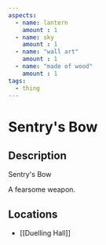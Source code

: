 ```yaml
---
aspects: 
  - name: lantern
    amount : 1
  - name: sky
    amount : 1
  - name: "wall art"
    amount : 1
  - name: "made of wood"
    amount : 1
tags:
  - thing
---
```


# Sentry's Bow

## Description
Sentry's Bow

A fearsome weapon.
## Locations
- [[Duelling Hall]]